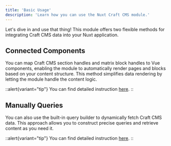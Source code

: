 ```yaml
---
title: 'Basic Usage'
description: 'Learn how you can use the Nuxt Craft CMS module.'
---
```


Let's dive in and use that thing! This module offers two flexible methods for integrating Craft CMS data into your Nuxt application.

## Connected Components

You can map Craft CMS section handles and matrix block handles to Vue components, enabling the module to automatically render pages and blocks based on your 
content structure. This method simplifies data rendering by letting the module handle the content logic. 

::alert{variant="tip"}
You can find detailed instruction [here](/libraries/nuxt-craftcms/usage/connect-components).
::

## Manually Queries

You can also use the built-in query builder to dynamically fetch Craft CMS data. This approach allows you to construct precise queries and 
retrieve content as you need it. 

::alert{variant="tip"}
You can find detailed instruction [here](/libraries/nuxt-craftcms/usage/connect-components).
::
